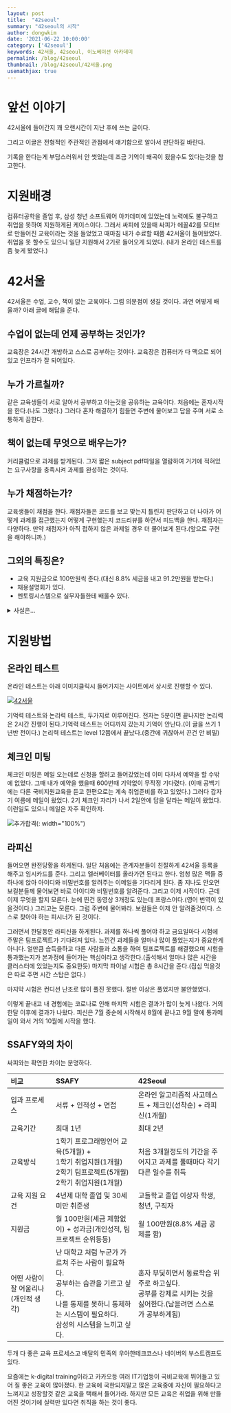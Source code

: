```yaml
---
layout: post
title:  "42seoul"
summary: "42seoul의 시작"
author: dongwkim
date: '2021-06-22 10:00:00'
category: ['42seoul']
keywords: 42서울, 42seoul, 이노베이션 아카데미
permalink: /blog/42seoul
thumbnail: /blog/42seoul/42서울.png
usemathjax: true
---
```

# 앞선 이야기

42서울에 들어간지 꽤 오랜시간이 지난 후에 쓰는 글이다.

그리고 이글은 전형적인 주관적인 관점에서 얘기함으로 알아서 판단하길 바란다.

기록을 한다는게 부담스러워서 안 썻었는데 조금 기억이 왜곡이 됬을수도 있다는것을 참고한다.
<br/>
# 지원배경

컴퓨터공학을 졸업 후, 삼성 청년 소프트웨어 아카데미에 있었는데 노력에도 불구하고 취업을 못하여 지원하게된 케이스이다. 그래서 싸피에 있을때 싸피가 에꼴42를 모티브로 만들어진 교육이라는 것을 들었었고 때마침 내가 수료할 때쯤 42서울이 들어왔었다. 취업을 못 할수도 있으니 일단 지원해서 2기로 들어오게 되었다. (내가 온라인 테스트를 좀 늦게 봤었다.)

# 42서울

42서울은 수업, 교수, 책이 없는 교육이다. 
그럼 의문점이 생길 것이다. 과연 어떻게 배울까? 아래 글에 해답을 준다.

## 수업이 없는데 언제 공부하는 것인가?
교육장은 24시간 개방하고 스스로 공부하는 것이다. 교육장은 컴퓨터가 다 맥으로 되어있고 인프라가 잘 되어있다.

## 누가 가르칠까? 
같은 교육생들이 서로 알아서 공부하고 아는것을 공유하는 교육이다. 처음에는 혼자시작을 한다.(나도 그랬다.) 그러다 혼자 해결하기 힘들면 주변에 물어보고 답을 주며 서로 소통하게 끔한다.

## 책이 없는데 무엇으로 배우는가? 
커리큘럼으로 과제를 받게된다. 그저 짧은 subject pdf파일을 열람하여 거기에 적혀있는 요구사항을 충족시켜 과제를 완성하는 것이다.

## 누가 채점하는가?
교육생들이 채점을 한다. 채점자들은 코드를 보고 맞는지 틀린지 판단하고 더 나아가 어떻게 과제를 접근했는지 어떻게 구현했는지 코드리뷰를 하면서 피드백을 한다. 채점자는 다양하다. 만약 채점자가 아직 접하지 않은 과제일 경우 더 물어보게 된다.(앞으로 구현을 해야하니까.)

## 그외의 특징은?
* 교육 지원금으로 100만원씩 준다.(대신 8.8% 세금을 내고 91.2만원을 받는다.)
* 채용설명회가 있다.
* 멘토링시스템으로 실무자들한테 배울수 있다.
<details>
	<summary>사실은...</summary>
<div markdown="1">
	내가 지원되는것을 많이 안 겪어봤다.(취업해서...) 그저 과제만 풀었을뿐. 그래서 지원이 얼만큼 있는지는 모른다. 지원금도 취업하고서 끊었기에...
</div>
</details>

# 지원방법
## 온라인 테스트
온라인 테스트는 아래 이미지클릭시 들어가지는 사이트에서 상시로 진행할 수 있다.

[![42서울](./42seoul/42서울.png)](https://42seoul.kr)

기억력 테스트와 논리력 테스트, 두가지로 이루어진다.
전자는 5분이면 끝나지만 논리력은 2시간 진행이 된다.기억력 테스트는 어디까지 갔는지 기억이 안난다.(이 글을 쓰기 1년반 전이다.) 논리력 테스트는 level 12쯤에서 끝났다.(중간에 귀찮아서 끈건 안 비밀)

## 체크인 미팅
체크인 미팅은 메일 오는데로 신청을 할려고 들어갔었는데 이미 다차서 예약을 할 수밖에 없었다. 그때 내가 예약을 했을때 600번때 기약없이 무작정 기다렸다. (이때 공백기에는 다른 국비지원교육을 듣고 한편으로는 계속 취업준비를 하고 있었다.) 그러다 갑자기 여름에 메일이 왔었다. 2기 체크인 자리가 나서 2일안에 답을 달라는 메일이 왔었다. 이런일도 있으니 메일은 자주 확인하자.

![추가합격](./42seoul/추가합격.png)(: width="100%")

## 라피신

들어오면 완전당황을 하게된다. 일단 처음에는 관계자분들이 친절하게 42서울 등록을 해주고 임시카드를 준다. 그리고 엘러베이터를 올라가면 된다고 한다. 엄청 많은 맥들 중 하나에 앉아 아이디와 비밀번호를 알려주는 이메일을 기다리게 된다. 좀 지나도 안오면 보컬분들께 물어보면 바로 아이디와 비밀번호를 알려준다. 그리고 이제 시작이다. 근데 이제 무엇을 할지 모른다. 눈에 띈건 동영상 3개정도 있는데 프랑스어다.(영어 번역이 있을것이다.) 그리고는 모른다. 그럼 주변에 물어봐라. 보컬들은 이제 안 알려줄것이다. 스스로 찾아야 하는 피시너가 된 것이다.

그러면서 한달동안 라피신을 하게된다. 과제를 하나씩 풀어야 하고 금요일마다 시험에 주말은 팀프로젝트가 기다려져 있다. 느낀건 과제들을 얼마나 많이 풀었는지가 중요한게 아니다. 얼만큼 습득을하고 다른 사람들과 소통을 하여 팀프로젝트를 해결했으며 시험을 통과했는지가 본과정에 들어가는 핵심이라고 생각한다.(출석해서 얼마나 많은 시간을 클러스터에 있었는지도 중요한듯) 마지막 파이널 시험은 총 8시간을 준다.(점심 먹을것은 따로 주면 시간 스탑은 없다.)

마지막 시험은 컨디션 난조로 많이 풀진 못했다. 절반 이상은 풀었지만 불안했었다.

이렇게 끝내고 내 경험에는 코로나로 인해 마지막 시험은 결과가 많이 늦게 나왔다. 거의 한달 이후에 결과가 나왔다. 피신은 7월 중순에 시작해서 8월에 끝나고 9월 말에 통과메일이 와서 거의 10월에 시작을 했다.

## SSAFY와의 차이

싸피와는 확연한 차이는 분명하다.

|비교|SSAFY|42Seoul|
|:--|:--|:--|
|입과 프로세스|서류 + 인적성 + 면접|온라인 알고리즘적 사고테스트 + 체크인(선착순) + 라피신(1개월)|
|교육기간|최대 1년|최대 2년|
|교육방식|1학기 프로그래밍언어 교육(5개월) +<br>1학기 취업지원(1개월)<br/>2학기 팀프로젝트(5개월)<br/>2학기 취업지원(1개월)|처음 3개월정도의 기간을 주어지고 과제를 풀때마다 각기 다른 일수를 취득|
|교육 지원 요건|4년제 대학 졸업 및 30세 미만 취준생|고들학교 졸업 이상자 학생, 청년, 구직자|
|지원금|월 100만원(세금 제함없이) + 성과금(개인성적, 팀프로젝트 순위등등)|월 100만원(8.8% 세금 공제를 함)|
|어떤 사람이 잘 어울리나(개인적 생각)|난 대학교 처럼 누군가 가르쳐 주는 사람이 필요하다.<br/>공부하는 습관을 기르고 싶다.<br/>나를 통제를 못하니 통제하는 시스템이 필요하다.<br/>삼성의 시스템을 느끼고 싶다.|혼자 부딫히면서 동료학습 위주로 하고싶다.<br/>공부를 강제로 시키는 것을 싫어한다.(남을려면 스스로가 공부하게됨)|

두개 다 좋은 교육 프로세스고 배달의 민족의 우아한테크코스나 네이버의 부스트캠프도 있다.

요즘에는 k-digital training이라고 카카오등 여러 IT기업등이 국비교육에 뛰어들고 있어 질 좋은 교육이 많아졌다. 한 교육에 국한되지말고 많은 교육중에 자신이 필요하다고 느껴지고 성장할것 같은 교육을 택해서 들어가라. 하지만 모든 교육은 취업을 위해 만들어진 것이기에 실력만 있다면 취직을 하는 것이 좋다.